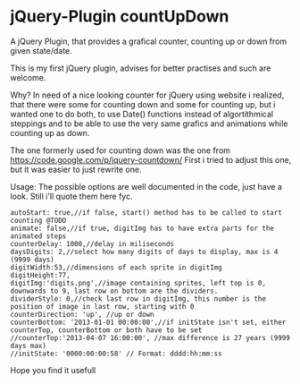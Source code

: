 jQuery-Plugin countUpDown
==================

A jQuery Plugin, that provides a grafical counter, counting up or down from given state/date.

This is my first jQuery plugin, advises for better practises and such are welcome.

Why?
In need of a nice looking counter for jQuery using website i realized, that there were some for counting down and some for counting up, but i wanted one to do both, to use Date() functions instead of algortithmical steppings and to be able to use the very same grafics and animations while counting up as down.

The one formerly used for counting down was the one from https://code.google.com/p/jquery-countdown/
First i tried to adjust this one, but it was easier to just rewrite one.

Usage: 
The possible options are well documented in the code, just have a look. Still i'll quote them here fyc.

    autoStart: true,//if false, start() method has to be called to start counting @TODO
    animate: false,//if true, digitImg has to have extra parts for the animated steps 
    counterDelay: 1000,//delay in miliseconds
    daysDigits: 2,//select how many digits of days to display, max is 4 (9999 days)
    digitWidth:53,//dimensions of each sprite in digitImg
    digitHeight:77,
    digitImg:'digits.png',//image containing sprites, left top is 0, downwards to 9, last row on bottom are the dividers.
    dividerStyle: 0,//check last row in digitImg, this number is the position of image in last row, starting with 0
    counterDirection: 'up', //up or down
    counterBottom: '2013-01-01 00:00:00',//if initState isn't set, either counterTop, counterBottom or both have to be set
    //counterTop:'2013-04-07 16:00:00', //max difference is 27 years (9999 days max)
    //initState: '0000:00:00:58' // Format: dddd:hh:mm:ss
    
Hope you find it usefull
